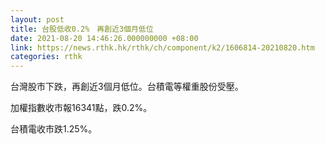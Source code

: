 ```yaml
---
layout: post
title: 台股低收0.2%　再創近3個月低位
date: 2021-08-20 14:46:26.000000000 +08:00
link: https://news.rthk.hk/rthk/ch/component/k2/1606814-20210820.htm
categories: rthk
---
```


台灣股市下跌，再創近3個月低位。台積電等權重股份受壓。

加權指數收市報16341點，跌0.2%。

台積電收市跌1.25%。
